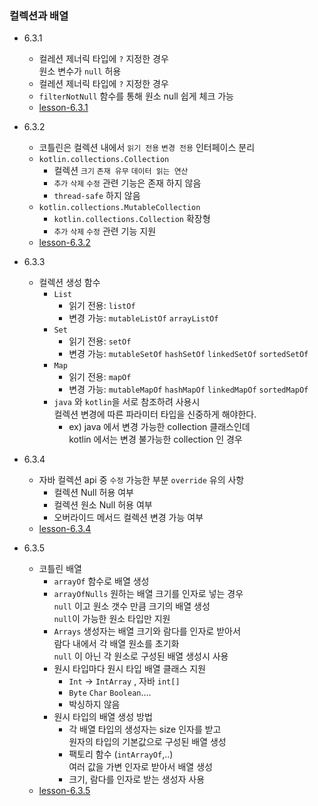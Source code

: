 ### 컬렉션과 배열

- 6.3.1
    - 컬레션 제너릭 타입에 `?` 지정한 경우<br>
      원소 변수가 `null` 허용
    - 컬레션 제너릭 타입에 `?` 지정한 경우<br>
    - `filterNotNull` 함수를 통해 원소 null 쉽게 체크 가능
    - [lesson-6.3.1](lesson-6.3.1.kt)

- 6.3.2
    - 코틀린은 컬렉션 내에서 `읽기 전용` `변경 전용` 인터페이스 분리
    - `kotlin.collections.Collection`
        - 컬렉션 `크기` `존재 유무` `데이터 읽는 연산`
        - `추가` `삭제` `수정` 관련 기능은 존재 하지 않음
        - `thread-safe` 하지 않음
    - `kotlin.collections.MutableCollection`
        - `kotlin.collections.Collection` 확장형
        - `추가` `삭제` `수정` 관련 기능 지원
    - [lesson-6.3.2](lesson-6.3.2.kt)

- 6.3.3
    - 컬렉션 생성 함수
        - `List`
            - 읽기 전용: `listOf`
            - 변경 가능: `mutableListOf` `arrayListOf`
        - `Set`
            - 읽기 전용: `setOf`
            - 변경 가능: `mutableSetOf` `hashSetOf` `linkedSetOf` `sortedSetOf`
        - `Map`
            - 읽기 전용: `mapOf`
            - 변경 가능: `mutableMapOf` `hashMapOf` `linkedMapOf` `sortedMapOf`
        - `java` 와 `kotlin`을 서로 참조하려 사용시 <br>
          컬렉션 변경에 따른 파라미터 타입을 신중하게 해야한다.
            - ex) java 에서 변경 가능한 collection 클래스인데 <br>
              kotlin 에서는 변경 불가능한 collection 인 경우

- 6.3.4
    - 자바 컬렉션 api 중 `수정` 가능한 부분 `override` 유의 사항
        - 컬렉션 Null 허용 여부
        - 컬렉션 원소 Null 허용 여부
        - 오버라이드 메서드 컬렉션 변경 가능 여부
    - [lesson-6.3.4](lesson-6.3.4.kt)

- 6.3.5
    - 코틀린 배열
        - `arrayOf` 함수로 배열 생성
        - `arrayOfNulls` 원하는 배열 크기를 인자로 넣는 경우 <br>
          `null` 이고 원소 갯수 만큼 크기의 배열 생성 <br>
          `null`이 가능한 원소 타입만 지원
        - `Arrays` 생성자는 배열 크기와 람다를 인자로 받아서 <br>
          람다 내에서 각 배열 원소를 초기화 <br>
          `null` 이 아닌 각 원소로 구성된 배열 생성시 사용
        - 원시 타입마다 원시 타입 배열 클래스 지원
            - `Int` -> `IntArray` , 자바 `int[]`
            - `Byte` `Char` `Boolean`.... 
            - 박싱하지 않음
        - 원시 타입의 배열 생성 방법
            - 각 배열 타입의 생성자는 size 인자를 받고 <br>
              원자의 타입의 기본값으로 구성된 배열 생성 
            - 팩토리 함수 (`intArrayOf`,..) <br>
              여러 값을 가변 인자로 받아서 배열 생성 
            - 크기, 람다를 인자로 받는 생성자 사용
    - [lesson-6.3.5](lesson-6.3.5.kt)
